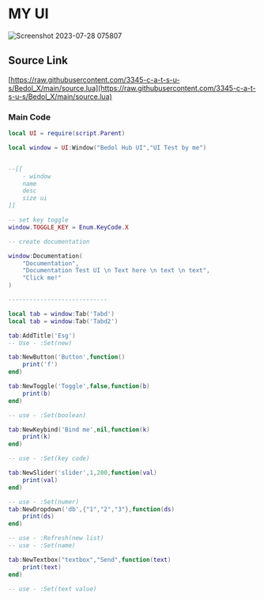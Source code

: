 # MY UI
![Screenshot 2023-07-28 075807](https://github.com/3345-c-a-t-s-u-s/Bedol_X/assets/117000269/665b05c1-7c5f-4eea-84bb-c57dc28f6e4b)


## Source Link
[https://raw.githubusercontent.com/3345-c-a-t-s-u-s/Bedol_X/main/source.lua](https://raw.githubusercontent.com/3345-c-a-t-s-u-s/Bedol_X/main/source.lua)

### Main Code
```lua
local UI = require(script.Parent)

local window = UI:Window("Bedol Hub UI","UI Test by me")


--[[
	- window
	name
	desc
	size ui
]]

-- set key toggle
window.TOGGLE_KEY = Enum.KeyCode.X

-- create documentation

window:Documentation(
	"Documentation",
	"Documentation Test UI \n Text here \n text \n text",
	"Click me!"
)

----------------------------

local tab = window:Tab('Tabd')
local tab = window:Tab('Tabd2')

tab:AddTitle('Esg')
-- Use - :Set(new)

tab:NewButton('Button',function()
	print('f')
end)

tab:NewToggle('Toggle',false,function(b)
	print(b)
end)

-- use - :Set(boolean)

tab:NewKeybind('Bind me',nil,function(k)
	print(k)
end)

-- use - :Set(key code)

tab:NewSlider('slider',1,200,function(val)
	print(val)
end)

-- use - :Set(numer)
tab:NewDropdown('db',{"1","2","3"},function(ds)
	print(ds)
end)

-- use - :Refresh(new list)
-- use - :Set(name)

tab:NewTextbox("textbox","Send",function(text)
	print(text)
end)

-- use - :Set(text value)
```
